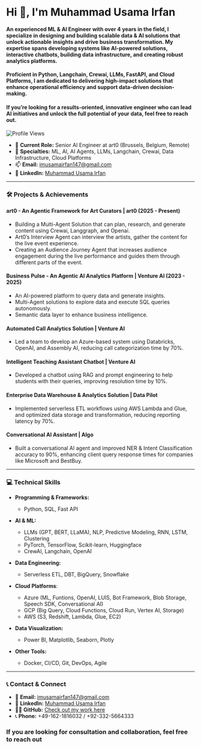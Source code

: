 # Hi 👋, I'm Muhammad Usama Irfan

#### An experienced ML & AI Engineer with over 4 years in the field, I specialize in designing and building scalable data & AI solutions that unlock actionable insights and drive business transformation. My expertise spans developing systems like AI-powered solutions, interactive chatbots, building data infrastructure, and creating robust analytics platforms. 

#### Proficient in Python, Langchain, Crewai, LLMs, FastAPI, and Cloud Platforms, I am dedicated to delivering high-impact solutions that enhance operational efficiency and support data-driven decision-making. 

#### If you’re looking for a results-oriented, innovative engineer who can lead AI initiatives and unlock the full potential of your data, feel free to reach out.

![Profile Views](https://komarev.com/ghpvc/?username=usamai000&label=Profile%20views&color=0e75b6&style=flat)

- 🔭 **Current Role:** Senior AI Engineer at art0 (Brussels, Belgium, Remote)  
- 💬 **Specialties:** ML, AI, AI Agents, LLMs, Langchain, Crewai, Data Infrastructure, Cloud Platforms  
- 📫 **Email:** [imusamairfan147@gmail.com](mailto:imusamairfan147@gmail.com)  
- 🔗 **LinkedIn:** [Muhammad Usama Irfan](https://www.linkedin.com/in/m-usama-irfan/)  

---

### 🛠️ **Projects & Achievements**

#### **art0 - An Agentic Framework for Art Curators** | art0 (2025 - Present)
- Building a Multi-Agent Solution that can plan, research, and generate content using Crewai, Langgraph, and Openai.
- Art0’s Interview Agent can interview the artists, gather the content for the live event experience.
- Creating an Audience Journey Agent that increases audience engagement during the live performance and guides them through different parts of the event.


#### **Business Pulse - An Agentic AI Analytics Platform** | Venture AI (2023 - 2025)
- An AI-powered platform to query data and generate insights.  
- Multi-Agent solutions to explore data and execute SQL queries autonomously.  
- Semantic data layer to enhance business intelligence.

#### **Automated Call Analytics Solution** | Venture AI
- Led a team to develop an Azure-based system using Databricks, OpenAI, and Assembly AI, reducing call categorization time by 70%.  

#### **Intelligent Teaching Assistant Chatbot** | Venture AI
- Developed a chatbot using RAG and prompt engineering to help students with their queries, improving resolution time by 10%.

#### **Enterprise Data Warehouse & Analytics Solution** | Data Pilot
- Implemented serverless ETL workflows using AWS Lambda and Glue, and optimized data storage and transformation, reducing reporting latency by 70%.  

#### **Conversational AI Assistant** | Algo
- Built a conversational AI agent and improved NER & Intent Classification accuracy to 90%, enhancing client query response times for companies like Microsoft and BestBuy.

---

### 💻 **Technical Skills**

- **Programming & Frameworks:**  
  - Python, SQL, Fast API  

- **AI & ML:**  
  - LLMs (GPT, BERT, LLaMA), NLP, Predictive Modeling, RNN, LSTM, Clustering  
  - PyTorch, TensorFlow, Scikit-learn, Huggingface
  - CrewAI, Langchain, OpenAI

- **Data Engineering:**  
  - Serverless ETL, DBT, BigQuery, Snowflake  

- **Cloud Platforms**:  
  - Azure (ML, Funtions, OpenAI, LUIS, Bot Framework, Blob Storage, Speech SDK, Conversational AI) 
  - GCP (Big Query, Cloud Functions, Cloud Run, Vertex AI, Storage)
  - AWS (S3, Redshift, Lambda, Glue, EC2)

- **Data Visualization:**  
  - Power BI, Matplotlib, Seaborn, Plotly

- **Other Tools:**  
  - Docker, CI/CD, Git, DevOps, Agile

---

### 📞 **Contact & Connect**

- 📧 **Email:** [imusamairfan147@gmail.com](mailto:imusamairfan147@gmail.com)  
- 🔗 **LinkedIn:** [Muhammad Usama Irfan](https://www.linkedin.com/in/m-usama-irfan/)  
- 👨‍💻 **GitHub:** [Check out my work here](https://github.com/UsamaI000?tab=repositories)
- 📞 **Phone:** +49-162-1816032 / +92-332-5664333

### If you are looking for consultation and collaboration, feel free to reach out
